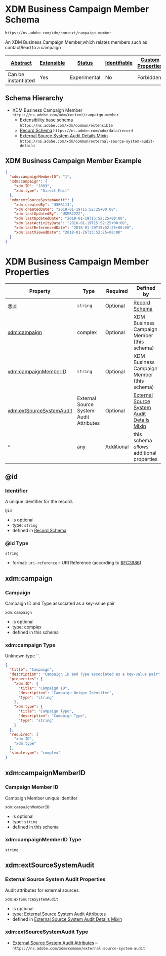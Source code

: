 
# XDM Business Campaign Member Schema

```
https://ns.adobe.com/xdm/context/campaign-member
```

An XDM Business Campaign Member,which relates members such as contact/lead to a campaign

| [Abstract](../../abstract.md) | [Extensible](../../extensions.md) | [Status](../../status.md) | [Identifiable](../../id.md) | [Custom Properties](../../extensions.md) | [Additional Properties](../../extensions.md) | Defined In |
|-------------------------------|-----------------------------------|---------------------------|-----------------------------|------------------------------------------|----------------------------------------------|------------|
| Can be instantiated | Yes | Experimental | No | Forbidden | Permitted | [context/campaign-member.schema.json](context/campaign-member.schema.json) |
## Schema Hierarchy

* XDM Business Campaign Member `https://ns.adobe.com/xdm/context/campaign-member`
  * [Extensibility base schema](../common/extensible.schema.md) `https://ns.adobe.com/xdm/common/extensible`
  * [Record Schema](../data/record.schema.md) `https://ns.adobe.com/xdm/data/record`
  * [External Source System Audit Details Mixin](../common/external-source-system-audit-details.schema.md) `https://ns.adobe.com/xdm/common/external-source-system-audit-details`


## XDM Business Campaign Member Example
```json
{
  "xdm:campaignMemberID": "1",
  "xdm:campaign": {
    "xdm:ID": "1003",
    "xdm:type": "Direct Mail"
  },
  "xdm:extSourceSystemAudit": {
    "xdm:createdBy": "USER111",
    "xdm:createdDate": "2018-01-19T15:52:25+00:00",
    "xdm:lastUpdatedBy": "USER2222",
    "xdm:lastUpdatedDate": "2018-01-19T15:52:25+00:00",
    "xdm:lastActivityDate": "2018-01-19T15:52:25+00:00",
    "xdm:lastReferencedDate": "2018-01-20T15:52:25+00:00",
    "xdm:lastViewedDate": "2018-01-26T15:52:25+00:00"
  }
}
```

# XDM Business Campaign Member Properties

| Property | Type | Required | Defined by |
|----------|------|----------|------------|
| [@id](#id) | `string` | Optional | [Record Schema](../data/record.schema.md#id) |
| [xdm:campaign](#xdmcampaign) | complex | Optional | XDM Business Campaign Member (this schema) |
| [xdm:campaignMemberID](#xdmcampaignmemberid) | `string` | Optional | XDM Business Campaign Member (this schema) |
| [xdm:extSourceSystemAudit](#xdmextsourcesystemaudit) | External Source System Audit Attributes | Optional | [External Source System Audit Details Mixin](../common/external-source-system-audit-details.schema.md#xdmextsourcesystemaudit) |
| `*` | any | Additional | this schema *allows* additional properties |

## @id
### Identifier

A unique identifier for the record.

`@id`
* is optional
* type: `string`
* defined in [Record Schema](../data/record.schema.md#id)

### @id Type


`string`
* format: `uri-reference` – URI Reference (according to [RFC3986](https://tools.ietf.org/html/rfc3986))






## xdm:campaign
### Campaign

Campaign ID and Type associated as a key-value pair

`xdm:campaign`
* is optional
* type: complex
* defined in this schema

### xdm:campaign Type

Unknown type ``.

```json
{
  "title": "Campaign",
  "description": "Campaign ID and Type associated as a key-value pair",
  "properties": {
    "xdm:ID": {
      "title": "Campaign ID",
      "description": "Campaign Unique Identifer",
      "type": "string"
    },
    "xdm:type": {
      "title": "Campaign Type",
      "description": "Campaign Type",
      "type": "string"
    }
  },
  "required": [
    "xdm:ID",
    "xdm:type"
  ],
  "simpletype": "complex"
}
```





## xdm:campaignMemberID
### Campaign Member ID

Campaign Member unique identifer

`xdm:campaignMemberID`
* is optional
* type: `string`
* defined in this schema

### xdm:campaignMemberID Type


`string`






## xdm:extSourceSystemAudit
### External Source System Audit Properties

Audit attributes for external sources.

`xdm:extSourceSystemAudit`
* is optional
* type: External Source System Audit Attributes
* defined in [External Source System Audit Details Mixin](../common/external-source-system-audit-details.schema.md#xdmextsourcesystemaudit)

### xdm:extSourceSystemAudit Type


* [External Source System Audit Attributes](../common/external-source-system-audit.schema.md) – `https://ns.adobe.com/xdm/common/external-source-system-audit`





